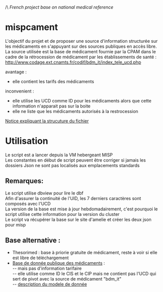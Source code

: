 /\ _French project base on national medical reference_

# mispcament
L'objectif du projet et de proposer une source d'information structurée sur les médicaments en s'appuyant sur des sources publiques en accès libre.<BR>
La source utilisée est la base de médicament fournie par la CPAM dans le cadre de la rétrocession de médicament par les établissements de santé :<BR>
http://www.codage.ext.cnamts.fr/codif/bdm_it/index_tele_ucd.php

avantage :<BR>
- elle contient les tarifs des médicaments

inconvenient : <BR>
- elle utilise les UCD comme ID pour les médicaments alors que cette information n'apparait pas sur la boite<BR>
- elle ne liste que les médicaments autorisés à la restrocession

[Notice expliquant la strucuture du fichier](http://www.codage.ext.cnamts.fr/f_mediam/fo/bdm_it/lisez_moi.pdf)

# Utilisation
Le script est a lancer depuis la VM hebergeant MISP<BR>
Les constantes en début de script peuvent être corriger si jamais les dossiers Json ne sont pas localisés aux emplacements standards<BR>

  
## Remarques:<BR>
Le script utilise dbview pour lire le dbf<BR>
Afin d'assurer la continuité de l'UID, les 7 derniers caractères sont composés avec l'UCD<BR>
La version de la base est mise à jour hebdomadairement, c'est pourquoi le script utilise cette information pour la version du cluster<BR>
Le script va récupérer la base sur le site d'amelie et créer les deux json pour misp <BR>

## Base alternative :<BR>
- Thesorimed : base à priorie gratuite de médicament, reste à voir si elle est libre de téléchargement<BR>
- [Base de donnée publique des médicaments](https://base-donnees-publique.medicaments.gouv.fr/telechargement.php) :<BR>
-- mais pas d'information tarifaire<BR>
-- elle utilise comme ID le CIS et le CIP mais ne contient pas l'UCD qui sert de pivot avec la source de médicament "bdm_it"<BR>
-- [description du modele de donnée](https://base-donnees-publique.medicaments.gouv.fr/docs/Contenu_et_format_des_fichiers_telechargeables_dans_la_BDM_v1.pdf)

